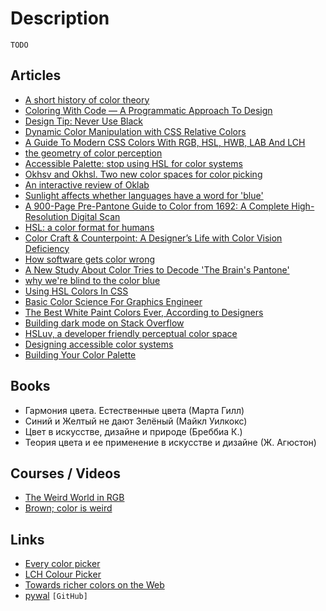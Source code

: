 # Description

`TODO`


## Articles

- [A short history of color theory](https://programmingdesignsystems.com/color/a-short-history-of-color-theory/index.html)
- [Coloring With Code — A Programmatic Approach To Design](https://tympanus.net/codrops/2021/12/07/coloring-with-code-a-programmatic-approach-to-design/)
- [Design Tip: Never Use Black](https://ianstormtaylor.com/design-tip-never-use-black/)
- [Dynamic Color Manipulation with CSS Relative Colors](https://blog.jim-nielsen.com/2021/css-relative-colors/)
- [A Guide To Modern CSS Colors With RGB, HSL, HWB, LAB And LCH](https://www.smashingmagazine.com/2021/11/guide-modern-css-colors/)
- [the geometry of color perception](https://www.handprint.com/HP/WCL/color2.html)
- [Accessible Palette: stop using HSL for color systems](https://wildbit.com/blog/accessible-palette-stop-using-hsl-for-color-systems)
- [Okhsv and Okhsl. Two new color spaces for color picking](https://bottosson.github.io/posts/colorpicker/)
- [An interactive review of Oklab](https://raphlinus.github.io/color/2021/01/18/oklab-critique.html)
- [Sunlight affects whether languages have a word for 'blue'](https://www.science.org/content/article/sunlight-affects-whether-languages-have-word-blue)
- [A 900-Page Pre-Pantone Guide to Color from 1692: A Complete High-Resolution Digital Scan](https://www.openculture.com/2021/04/a-900-page-pre-pantone-guide-to-color-from-1692-a-complete-high-resolution-digital-scan.html)
- [HSL: a color format for humans](https://cloudfour.com/thinks/hsl-a-color-format-for-humans/)
- [Color Craft & Counterpoint: A Designer’s Life with Color Vision Deficiency](https://alistapart.com/article/a-designers-life-with-color-vision-deficiency/)
- [How software gets color wrong](https://bottosson.github.io/posts/colorwrong/)
- [A New Study About Color Tries to Decode 'The Brain's Pantone'](https://www.wired.com/story/a-new-study-about-color-tries-to-decode-the-brains-pantone/)
- [why we're blind to the color blue](https://calebkruse.com/10-projects/seeing-blue/)
- [Using HSL Colors In CSS](https://www.smashingmagazine.com/2021/07/hsl-colors-css/)
- [Basic Color Science For Graphics Engineer](https://agraphicsguynotes.com/posts/basic_color_science_for_graphcis_engineer/)
- [The Best White Paint Colors Ever, According to Designers](https://www.elledecor.com/design-decorate/color/advice/a3448/the-right-white-a-70889/)
- [Building dark mode on Stack Overflow](https://stackoverflow.blog/2020/03/31/building-dark-mode-on-stack-overflow/)
- [HSLuv, a developer friendly perceptual color space](https://www.kuon.ch/post/2020-03-08-hsluv/)
- [Designing accessible color systems](https://stripe.com/blog/accessible-color-systems)
- [Building Your Color Palette](https://www.refactoringui.com/previews/building-your-color-palette)


## Books

- Гармония цвета. Естественные цвета (Марта Гилл)
- Синий и Желтый не дают Зелёный (Майкл Уилкокс)
- Цвет в искусстве, дизайне и природе (Бреббиа К.)
- Теория цвета и ее применение в искусстве и дизайне (Ж. Агюстон)


## Courses / Videos

- [The Weird World in RGB](https://youtu.be/uYbdx4I7STg)
- [Brown; color is weird](https://youtu.be/wh4aWZRtTwU)


## Links

- [Every color picker](https://everycolorpicker.com/)
- [LCH Colour Picker](https://css.land/lch/)
- [Towards richer colors on the Web](https://darker.ink/writings/Towards-richer-colors-on-the-Web)
- [pywal](https://github.com/dylanaraps/pywal) `[GitHub]`
